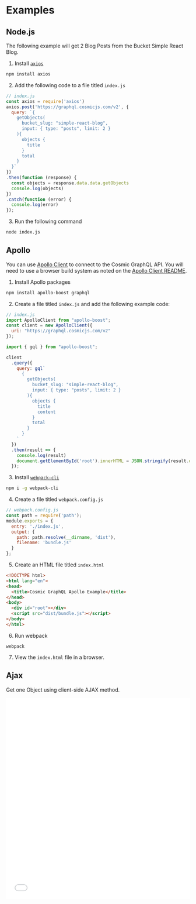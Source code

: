 # Examples

## Node.js

The following example will get 2 Blog Posts from the Bucket Simple React Blog.

1. Install [`axios`](https://www.npmjs.com/package/axios)

```bash
npm install axios
```

2. Add the following code to a file titled `index.js`

```javascript
// index.js
const axios = require('axios')
axios.post('https://graphql.cosmicjs.com/v2', {
  query: `{ 
    getObjects(
      bucket_slug: "simple-react-blog",
      input: { type: "posts", limit: 2 }
    ){
      objects {
        title
      }
      total
    }
  }`
})
.then(function (response) {
  const objects = response.data.data.getObjects
  console.log(objects)
})
.catch(function (error) {
  console.log(error)
});
```

3. Run the following command

```bash
node index.js
```

## Apollo
You can use [Apollo Client](https://github.com/apollographql/apollo-client) to connect to the Cosmic GraphQL API. You will need to use a browser build system as noted on the [Apollo Client README](https://github.com/apollographql/apollo-client/blob/master/README.md#installation).
1. Install Apollo packages
```bash
npm install apollo-boost graphql
```
2. Create a file titled `index.js` and add the following example code:
```javascript
// index.js
import ApolloClient from "apollo-boost";
const client = new ApolloClient({
  uri: "https://graphql.cosmicjs.com/v2"
});

import { gql } from "apollo-boost";

client
  .query({
    query: gql`
      {
        getObjects(
          bucket_slug: "simple-react-blog",
          input: { type: "posts", limit: 2 }
        ){
          objects {
            title
            content
          }
          total
        }
      }
    `
  })
  .then(result => {
    console.log(result)
    document.getElementById('root').innerHTML = JSON.stringify(result.data.getObjects);
  });
```
3. Install [`webpack-cli`](https://www.npmjs.com/package/webpack-cli)
```bash
npm i -g webpack-cli
```
4. Create a file titled `webpack.config.js`
```javascript
// webpack.config.js
const path = require('path');
module.exports = {
  entry: './index.js',
  output: {
    path: path.resolve(__dirname, 'dist'),
    filename: 'bundle.js'
  }
};
```
5. Create an HTML file titled `index.html`
```html
<!DOCTYPE html>
<html lang="en">
<head>
  <title>Cosmic GraphQL Apollo Example</title>
</head>
<body>
  <div id="root"></div>
  <script src="dist/bundle.js"></script>
</body>
</html>
```
6. Run webpack
```
webpack
```
7. View the `index.html` file in a browser.


## Ajax

Get one Object using client-side AJAX method.

<iframe width="100%" height="550" src="//jsfiddle.net/3kuy6s9f/embedded/js,html,result/" allowfullscreen="allowfullscreen" frameborder="0"></iframe>

